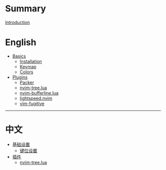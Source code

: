 # Summary

[Introduction](README.md)

# English

- [Basics]()
    - [Installation](./en_us/installation.md)
    - [Keymap](./en_us/keymap.md)
    - [Colors](./en_us/colors.md)
- [Plugins](./en_us/plugins.md)
    - [Packer](./en_us/plugins/packer.md)
    - [nvim-tree.lua](./en_us/plugins/nvim-tree.md)
    - [nvim-bufferline.lua](./en_us/plugins/nvim-bufferline.md)
    - [lightspeed.nvim](./en_us/plugins/lighspeed.md)
    - [vim-fugitive](./en_us/plugins/fugitive.md)

---

# 中文

- [基础设置]()
    - [键位设置](./zh_cn/keymap_cn.md)
- [插件]()
    - [nvim-tree.lua](./zh_cn/plugins/nvim-tree_cn.md)
